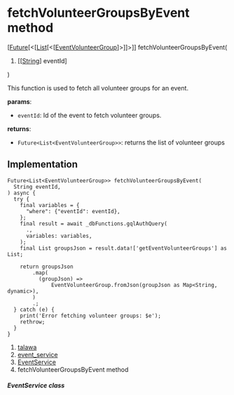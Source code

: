
<div>

# fetchVolunteerGroupsByEvent method

</div>


[[Future](https://api.flutter.dev/flutter/dart-core/Future-class.html)[\<[[List](https://api.flutter.dev/flutter/dart-core/List-class.html)[\<[[EventVolunteerGroup](../../models_events_event_volunteer_group/EventVolunteerGroup-class.md)]\>]]\>]]
fetchVolunteerGroupsByEvent(

1.  [[[String](https://api.flutter.dev/flutter/dart-core/String-class.md)]
    eventId]

)



This function is used to fetch all volunteer groups for an event.

**params**:

-   `eventId`: Id of the event to fetch volunteer groups.

**returns**:

-   `Future<List<EventVolunteerGroup>>`: returns the list of volunteer
    groups



## Implementation

``` language-dart
Future<List<EventVolunteerGroup>> fetchVolunteerGroupsByEvent(
  String eventId,
) async {
  try {
    final variables = {
      "where": {"eventId": eventId},
    };
    final result = await _dbFunctions.gqlAuthQuery(
      .,
      variables: variables,
    );
    final List groupsJson = result.data!['getEventVolunteerGroups'] as List;

    return groupsJson
        .map(
          (groupJson) =>
              EventVolunteerGroup.fromJson(groupJson as Map<String, dynamic>),
        )
        .;
  } catch (e) {
    print('Error fetching volunteer groups: $e');
    rethrow;
  }
}
```







1.  [talawa](../../index.md)
2.  [event_service](../../services_event_service/)
3.  [EventService](../../services_event_service/EventService-class.md)
4.  fetchVolunteerGroupsByEvent method

##### EventService class







